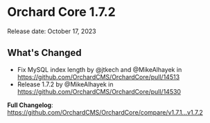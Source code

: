 # Orchard Core 1.7.2

Release date: October 17, 2023

## What's Changed
* Fix MySQL index length by @jtkech and @MikeAlhayek in https://github.com/OrchardCMS/OrchardCore/pull/14513
* Release 1.7.2 by @MikeAlhayek in https://github.com/OrchardCMS/OrchardCore/pull/14530


**Full Changelog**: https://github.com/OrchardCMS/OrchardCore/compare/v1.7.1...v1.7.2
